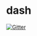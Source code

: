 # dash

[![Gitter](https://badges.gitter.im/andrewMacmurray/dash.svg)](https://gitter.im/andrewMacmurray/dash?utm_source=badge&utm_medium=badge&utm_campaign=pr-badge&utm_content=badge)